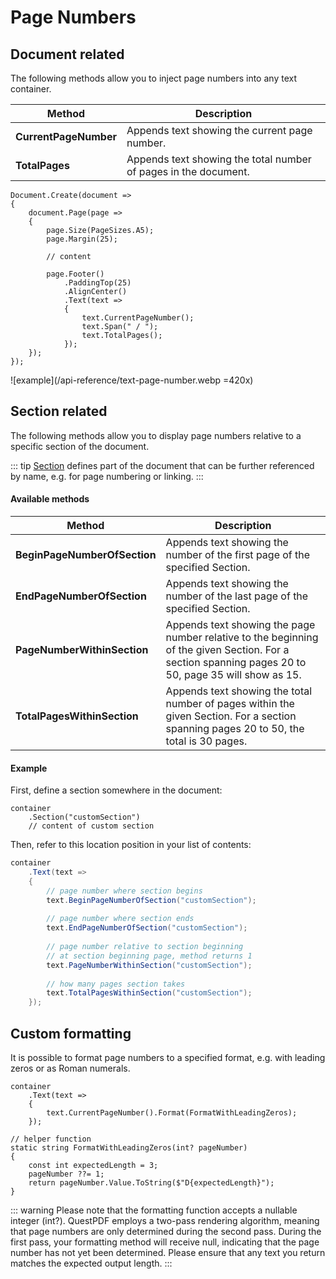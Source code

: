 # Page Numbers

## Document related

The following methods allow you to inject page numbers into any text container.

| Method                       | Description                                                                                                                                                                                      |
|------------------------------|--------------------------------------------------------------------------------------------------------------------------------------------------------------------------------------------------|
| **CurrentPageNumber**        | Appends text showing the current page number.                                                                                                                                                    |
| **TotalPages**               | Appends text showing the total number of pages in the document.                                                                                                                                  |

```c#{13-18}
Document.Create(document =>
{
    document.Page(page =>
    {
        page.Size(PageSizes.A5);
        page.Margin(25);

        // content
        
        page.Footer()
            .PaddingTop(25)
            .AlignCenter()
            .Text(text =>
            {
                text.CurrentPageNumber();
                text.Span(" / ");
                text.TotalPages();
            });
    });
});
```

![example](/api-reference/text-page-number.webp =420x)


## Section related

The following methods allow you to display page numbers relative to a specific section of the document.

::: tip
[Section](/api-reference/section) defines part of the document that can be further referenced by name, e.g. for page numbering or linking.
:::

#### Available methods

| Method                       | Description                                                                                                                                                                                      |
|------------------------------|--------------------------------------------------------------------------------------------------------------------------------------------------------------------------------------------------|
| **BeginPageNumberOfSection** | Appends text showing the number of the first page of the specified <see cref="ElementExtensions.Section">Section</see>.                                                                          |
| **EndPageNumberOfSection**   | Appends text showing the number of the last page of the specified <see cref="ElementExtensions.Section">Section</see>.                                                                           |
| **PageNumberWithinSection**  | Appends text showing the page number relative to the beginning of the given <see cref="ElementExtensions.Section">Section</see>. For a section spanning pages 20 to 50, page 35 will show as 15. |
| **TotalPagesWithinSection**  | Appends text showing the total number of pages within the given <see cref="ElementExtensions.Section">Section</see>. For a section spanning pages 20 to 50, the total is 30 pages.               |

#### Example

First, define a section somewhere in the document:

```c#{2}
container
    .Section("customSection")
    // content of custom section
```

Then, refer to this location position in your list of contents:

```c#
container
    .Text(text =>
    {
        // page number where section begins
        text.BeginPageNumberOfSection("customSection");
        
        // page number where section ends
        text.EndPageNumberOfSection("customSection");
        
        // page number relative to section beginning
        // at section beginning page, method returns 1
        text.PageNumberWithinSection("customSection");
        
        // how many pages section takes
        text.TotalPagesWithinSection("customSection");
    });
```

## Custom formatting

It is possible to format page numbers to a specified format, e.g. with leading zeros or as Roman numerals.

```c#{4}
container
    .Text(text =>
    {
        text.CurrentPageNumber().Format(FormatWithLeadingZeros);
    });

// helper function
static string FormatWithLeadingZeros(int? pageNumber)
{
    const int expectedLength = 3;
    pageNumber ??= 1;
    return pageNumber.Value.ToString($"D{expectedLength}");
}
```

::: warning
Please note that the formatting function accepts a nullable integer (int?). 
QuestPDF employs a two-pass rendering algorithm, meaning that page numbers are only determined during the second pass. 
During the first pass, your formatting method will receive null, indicating that the page number has not yet been determined. 
Please ensure that any text you return matches the expected output length.
:::